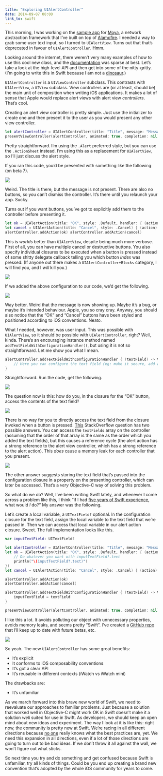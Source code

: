 ```yaml
---
title: "Exploring UIAlertController"
date: 2014-09-07 00:00
link_to: swift
---
```


This morning, I was working on the [sample app](https://github.com/AshFurrow/Moya/issues/39) for [Moya](https://github.com/AshFurrow/Moya), a network abstraction framework that I’ve built on top of [Alamofire](https://github.com/Alamofire/Alamofire). I needed a way to grab some user text input, so I turned to `UIAlertView`. Turns out that that’s deprecated in favour of `UIAlertController`. Hmm.

<!-- more -->

Looking around the internet, there weren’t very many examples of how to use this cool new class, and the [documentation](https://developer.apple.com/library/prerelease/ios/documentation/UIKit/Reference/UIAlertController_class/) was sparse at best. Let’s take a look at the high-level API and then get into some of the nitty-gritty. (I’m going to write this in Swift because I am not a [dinosaur](http://t.co/Q2hvacChLu).)

`UIAlertController` is a `UIViewController` subclass. This contrasts with `UIAlertView`, a `UIView` subclass. View controllers are (or at least, should be) the main unit of composition when writing iOS applications. It makes a lot of sense that Apple would replace alert views with alert view _controllers_. That’s cool.

Creating an alert view controller is pretty simple. Just use the initializer to create one and then present it to the user as you would present any other view controller.

```swift 
let alertController = UIAlertController(title: "Title", message: "Message", preferredStyle: .Alert) 
presentViewController(alertController, animated: true, completion: nil)
```

Pretty straightforward. I’m using the `.Alert` preferred style, but you can use the `.ActionSheet` instead. I’m using this as a replacement for `UIAlertView`, so I’ll just discuss the alert style.

If you ran this code, you’d be presented with something like the following (on beta 7).

![](/img/import/blog/uialertviewcontroller-example/C47E5C761A24426CB34230DBB2A7AF7C.png)

Weird. The title is there, but the message is not present. There are also no buttons, so you can’t dismiss the controller. It’s there until you relaunch your app. Sucky.

Turns out if you want buttons, you’ve got to explicitly add them to the controller before presenting it.

```swift 
let ok = UIAlertAction(title: "OK", style: .Default, handler: { (action) -> Void in })
let cancel = UIAlertAction(title: "Cancel", style: .Cancel) { (action) -> Void in } 
alertController.addAction(ok) alertController.addAction(cancel) 
```

This is _worlds_ better than `UIAlertView`, despite being much more verbose. First of all, you can have multiple cancel or destructive buttons. You also specify individual closures to be executed when a button is pressed instead of some shitty delegate callback telling you which button _index_ was pressed. (If anyone out there makes a `UIAlertController+Blocks` category, I will find you, and I _will_ kill you.)

![](/img/import/blog/uialertviewcontroller-example/2A03E60C605A42789A6FAF704BB9A130.jpg)

If we added the above configuration to our code, we’d get the following.

![](/img/import/blog/uialertviewcontroller-example/08BE65FFF6E243CAAD311D4115EC75B6.png)

Way better. Weird that the message is now showing up. Maybe it’s a bug, or maybe it’s intended behaviour. Apple, you so cray cray. Anyway, you should also notice that the “OK” and “Cancel” buttons have been styled and positioned according to iOS conventions. Neato.

What _I_ needed, however, was user input. This was possible with `UIAlertView`, so it should be possible with `UIAlertController`, right? Well, kinda. There’s an encouraging instance method named `addTextFieldWithConfigurationHandler()`, but using it is not so straightforward. Let me show you what I mean.

```swift 
alertController.addTextFieldWithConfigurationHandler { (textField) -> Void in 
    // Here you can configure the text field (eg: make it secure, add a placeholder, etc) 
} 
```

Straightforward. Run the code, get the following.

![](/img/import/blog/uialertviewcontroller-example/9EA0E4E86AB54891A9A27BC24D1C8889.png)

The question now is this: how do you, in the closure for the “OK” button, access the contents of the text field?

![](/img/import/blog/uialertviewcontroller-example/0E7A01300D2F49C6947664D55AC91803.gif)

There is no way for you to directly access the text field from the closure invoked when a button is pressed. [This](http://stackoverflow.com/questions/24172593/access-input-from-uialertcontroller) StackOverflow question has two possible answers. You can access the `textFields` array on the controller (assuming that the order of that array is the same as the order which you added the text fields), but this causes a reference cycle (the alert action has a strong reference to the alert view controller, which has a strong reference to the alert action). This _does_ cause a memory leak for each controller that you present.

![](/img/import/blog/uialertviewcontroller-example/31715566B57649FF8B277A3063191734.png)

The other answer suggests storing the text field that’s passed into the configuration closure in a property on the presenting controller, which can later be accessed. That’s a _very_ Objective-C way of solving this problem.

So what do we do? Well, I’ve been writing Swift lately, and whenever I come across a problem like this, I think “if I had [five years of Swift experience](http://instagram.com/p/rWyQdUDBhH), what would _I_ do?” My answer was the following.

Let’s create a local variable, a `UITextField?` optional. In the configuration closure for the text field, assign the local variable to the text field that we’re passed in. Then we can access that local variable in our alert action closure. Sweet. The full implementation looks like this.

```swift 
var inputTextField: UITextField?

let alertController = UIAlertController(title: "Title", message: "Message", preferredStyle: .Alert) 
let ok = UIAlertAction(title: "OK", style: .Default, handler: { (action) -> Void in 
    // Do whatever you want with inputTextField?.text 
    println("\(inputTextField?.text)")
})
let cancel = UIAlertAction(title: "Cancel", style: .Cancel) { (action) -> Void in } 

alertController.addAction(ok) 
alertController.addAction(cancel) 

alertController.addTextFieldWithConfigurationHandler { (textField) -> Void in 
    inputTextField = textField 
} 

presentViewController(alertController, animated: true, completion: nil) 

```

I like this a lot. It avoids polluting our object with unnecessary properties, avoids memory leaks, and seems pretty “Swift”. I’ve created a [GitHub repo](https://github.com/AshFurrow/UIAlertController-Example) that I’ll keep up to date with future betas, etc.

![](/img/import/blog/uialertviewcontroller-example/09B8BCEA8BBE48239C07298CD4112B53.jpg)

So yeah. The new `UIAlertController` has some great benefits:

- It’s explicit
- It conforms to iOS composability conventions
- It’s got a clear API
- It’s reusable in different contexts (iWatch vs iWatch mini)

The drawbacks are:

- It’s unfamiliar

As we march forward into this brave new world of Swift, we need to reevaluate our approaches to familiar problems. Just because a solution that worked well in Objective-C might work OK in Swift doesn’t make it a solution _well_ suited for use in Swift. As developers, we should keep an open mind about new ideas and experiment. The way I look at it is like this: right now, the community is pretty new at Swift. We’re racing in all different directions because [no one](http://robnapier.net/i-dont-know-swift) really knows what the best practices are, yet. We need this expansion in all directions, even if a lot of those directions are going to turn out to be bad ideas. If we don’t throw it all against the wall, we won’t figure out what sticks.

So next time you try and do something and get confused because Swift is unfamiliar, try all kinds of things. Could be you end up creating a brand new convention that’s adopted by the whole iOS community for years to come.
